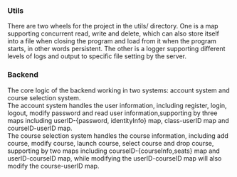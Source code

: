 ### Utils
There are two wheels for the project in the utils/ directory. One is a map supporting concurrent read, write and delete, which can also store itself into a file when closing the program and load from it when the program starts, in other words persistent. The other is a logger supporting different levels of logs and output to specific file setting by the server.

### Backend 
The core logic of the backend working in two systems: account system and course selection system.   
The account system handles the user information, including register, login, logout, modify password and read user information,supporting by three maps including userID-{password, identityInfo} map, class-userID map and courseID-userID map.  
The course selection system handles the course information, including add course, modify course, launch course, select course and drop course, supporting by two maps including courseID-{courseInfo,seats} map and userID-courseID map, while modifying the userID-courseID map will also modify the course-userID map.